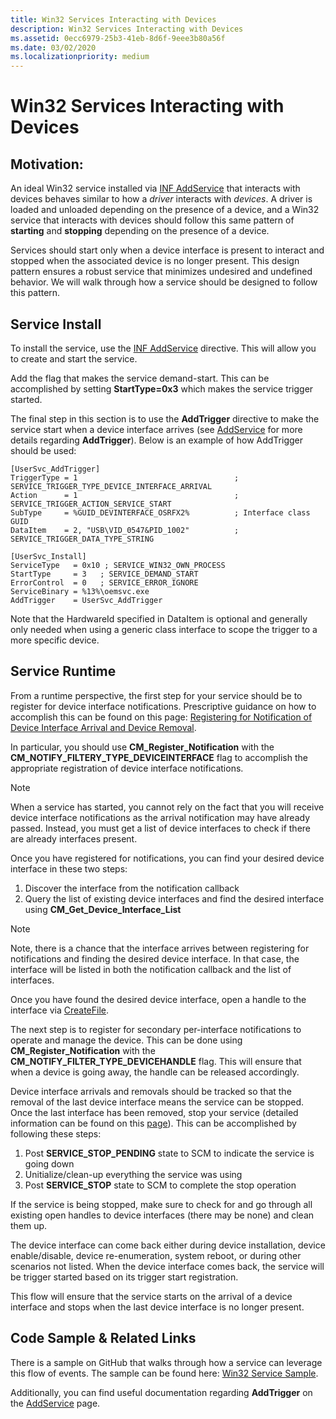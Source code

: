 ```yaml
---
title: Win32 Services Interacting with Devices
description: Win32 Services Interacting with Devices
ms.assetid: 0ecc6979-25b3-41eb-8d6f-9eee3b80a56f
ms.date: 03/02/2020
ms.localizationpriority: medium
---
```


# Win32 Services Interacting with Devices

## Motivation:

An ideal Win32 service installed via [INF AddService](https://docs.microsoft.com/windows-hardware/drivers/install/inf-addservice-directive) that interacts with devices behaves similar to how a *driver* interacts with *devices*.  A driver is loaded and unloaded depending on the presence of a device, and a Win32 service that interacts with devices should follow this same pattern of **starting** and **stopping** depending on the presence of a device.  

Services should start only when a device interface is present to interact and stopped when the associated device is no longer present.  This design pattern ensures a robust service that minimizes undesired and undefined behavior.  We will walk through how a service should be designed to follow this pattern.

## Service Install

To install the service, use the [INF AddService](https://docs.microsoft.com/windows-hardware/drivers/install/inf-addservice-directive) directive.  This will allow you to create and start the service.

Add the flag that makes the service demand-start.  This can be accomplished by setting **StartType=0x3** which makes the service trigger started.

The final step in this section is to use the **AddTrigger** directive to make the service start when a device interface arrives (see [AddService](https://docs.microsoft.com/windows-hardware/drivers/install/inf-addservice-directive) for more details regarding **AddTrigger**).  Below is an example of how AddTrigger should be used:

```
[UserSvc_AddTrigger]
TriggerType = 1                                   ; SERVICE_TRIGGER_TYPE_DEVICE_INTERFACE_ARRIVAL
Action      = 1                                   ; SERVICE_TRIGGER_ACTION_SERVICE_START
SubType     = %GUID_DEVINTERFACE_OSRFX2%          ; Interface class GUID
DataItem    = 2, "USB\VID_0547&PID_1002"          ; SERVICE_TRIGGER_DATA_TYPE_STRING

[UserSvc_Install]
ServiceType   = 0x10 ; SERVICE_WIN32_OWN_PROCESS
StartType     = 3   ; SERVICE_DEMAND_START
ErrorControl  = 0   ; SERVICE_ERROR_IGNORE
ServiceBinary = %13%\oemsvc.exe
AddTrigger    = UserSvc_AddTrigger

```
Note that the HardwareId specified in DataItem is optional and generally only needed when using a generic class interface to scope the trigger to a more specific device.  

## Service Runtime
	
From a runtime perspective, the first step for your service should be to register for device interface notifications.  Prescriptive guidance on how to accomplish this can be found on this page: [Registering for Notification of Device Interface Arrival and Device Removal](https://docs.microsoft.com/windows-hardware/drivers/install/registering-for-notification-of-device-interface-arrival-and-device-removal).

In particular, you should use **CM_Register_Notification** with the **CM_NOTIFY_FILTERY_TYPE_DEVICEINTERFACE** flag to accomplish the appropriate registration of device interface notifications.

>[!NOTE]
>When a service has started, you cannot rely on the fact that you will receive device interface notifications as the arrival notification may have already passed. Instead, you must get a list of device interfaces to check if there are already interfaces present.

Once you have registered for notifications, you can find your desired device interface in these two steps:

1. Discover the interface from the notification callback
2. Query the list of existing device interfaces and find the desired interface using **CM_Get_Device_Interface_List**

>[!NOTE] 
>Note, there is a chance that the interface arrives between registering for notifications and finding the desired device interface.  In that case, the interface will be listed in both the notification callback and the list of interfaces.

Once you have found the desired device interface, open a handle to the interface via [CreateFile](https://docs.microsoft.com/windows/desktop/api/fileapi/nf-fileapi-createfilea).  

The next step is to register for secondary per-interface notifications to operate and manage the device. This can be done using **CM_Register_Notification** with the **CM_NOTIFY_FILTER_TYPE_DEVICEHANDLE** flag.  This will ensure that when a device is going away, the handle can be released accordingly.

Device interface arrivals and removals should be tracked so that the removal of the last device interface means the service can be stopped.  Once the last interface has been removed, stop your service (detailed information can be found on this [page](https://docs.microsoft.com/windows/desktop/Services/service-servicemain-function)). This can be accomplished by following these steps:

1. Post **SERVICE_STOP_PENDING** state to SCM to indicate the service is going down
2. Unitialize/clean-up everything the service was using
3. Post **SERVICE_STOP** state to SCM to complete the stop operation

If the service is being stopped, make sure to check for and go through all existing open handles to device interfaces (there may be none) and clean them up. 
  
The device interface can come back either during device installation, device enable/disable, device re-enumeration, system reboot, or during other scenarios not listed.  When the device interface comes back, the service will be trigger started based on its trigger start registration.

This flow will ensure that the service starts on the arrival of a device interface and stops when the last device interface is no longer present.

## Code Sample & Related Links

There is a sample on GitHub that walks through how a service can leverage this flow of events.  The sample can be found here: [Win32 Service Sample](https://github.com/microsoft/Windows-driver-samples/tree/master/general/DCHU/osrfx2_DCHU_base/osrfx2_DCHU_usersvc).

Additionally, you can find useful documentation regarding **AddTrigger** on the [AddService](https://docs.microsoft.com/windows-hardware/drivers/install/inf-addservice-directive) page.
